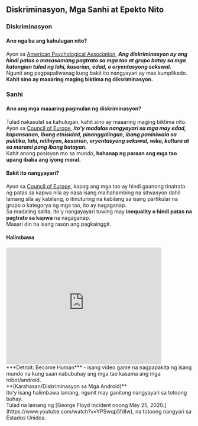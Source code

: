 ## Diskriminasyon, Mga Sanhi at Epekto Nito

### Diskriminasyon
#### Ano nga ba ang kahulugan nito?
Ayon sa [American Psychological Association](https://www.apa.org/topics/racism-bias-discrimination/types-stress), ***Ang diskriminasyon ay ang hindi patas o masasamang pagtrato sa mga tao at grupo batay sa mga katangian tulad ng lahi, kasarian, edad, o oryentasyong sekswal.*** 
<br>
Ngunit ang pagpapaliwanag kung bakit ito nangyayari ay mas kumplikado.
<br>
**Kahit sino ay maaaring maging biktima ng diksriminasyon.**

### Sanhi
#### Ano ang mga maaaring pagmulan ng diskriminasyon?
Tulad nakasulat sa kahulugan, kahit sino ay maaaring maging biktima nito.
<br>
Ayon sa [Council of Europe](https://www.coe.int/en/web/compass/discrimination-and-intolerance), ***ito'y madalas nangyayari sa mga may edad, kapansanan, ibang etnisidad, pinanggalingan, ibang paniniwala sa pulitika, lahi, relihiyon, kasarian, oryentasyong sekswal, wika, kultura at sa marami pang ibang batayan.***
<br>
Kahit anong posisyon mo sa mundo, **hahanap ng paraan ang mga tao upang ibaba ang iyong moral.**
<br>

#### Bakit ito nangyayari?
Ayon sa [Council of Europe](https://www.coe.int/en/web/compass/discrimination-and-intolerance), kapag ang mga tao ay hindi gaanong tinatrato ng patas sa kapwa nila ay nasa isang maihahambing na sitwasyon dahil lamang sila ay kabilang, o itinuturing na kabilang sa isang partikular na grupo o kategorya ng mga tao, ito ay nagaganap.
<br>
Sa madaling salita, ito'y nangayayari tuwing may **inequality o hindi patas na pagtrato sa kapwa** na nagaganap.
<br>
Maaari din na isang rason ang pagkainggit.

#### Halimbawa
<iframe width="420" height="315" src="https://www.youtube.com/embed/FAI-gNF0Hk8" frameborder="0" allowfullscreen="allowfullscreen">&nbsp;</iframe>

<br>
***Detroit: Become Human*** - isang video game na nagpapakita ng isang mundo na kung saan nabubuhay ang mga tao kasama ang mga robot/android.
<br>
**(Karahasan/Diskriminasyon sa Mga Android)**
<br>
Ito'y isang halimbawa lamang, ngunit may ganitong nangyayari sa totoong buhay.
<br>
Tulad na lamang ng [George Floyd incident noong May 25, 2020.](https://www.youtube.com/watch?v=YPSwqp5fdIw), na totoong nangyari sa Estados Unidos.
